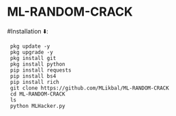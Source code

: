 # ML-RANDOM-CRACK


#Installation ⬇️:


     pkg update -y
     pkg upgrade -y
     pkg install git
     pkg install python
     pip install requests
     pip install bs4
     pip install rich
     git clone https://github.com/MLikbal/ML-RANDOM-CRACK
     cd ML-RANDOM-CRACK
     ls
     python MLHacker.py
